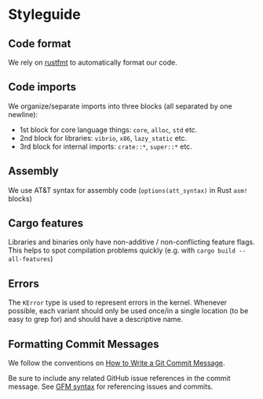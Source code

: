 # Styleguide

## Code format

We rely on [rustfmt](https://github.com/rust-lang/rustfmt) to automatically format our code.

## Code imports

We organize/separate imports into three blocks (all separated by one newline):

- 1st block for core language things: `core`, `alloc`, `std` etc.
- 2nd block for libraries: `vibrio`, `x86`, `lazy_static` etc.
- 3rd block for internal imports: `crate::*`, `super::*` etc.

## Assembly

We use AT&T syntax for assembly code (`options(att_syntax)` in Rust `asm!`
blocks)

## Cargo features

Libraries and binaries only have non-additive / non-conflicting feature flags.
This helps to spot compilation problems quickly (e.g. with `cargo build
--all-features`)

## Errors

The `KError` type is used to represent errors in the kernel. Whenever possible,
each variant should only be used once/in a single location (to be easy to grep
for) and should have a descriptive name.

## Formatting Commit Messages

We follow the conventions on [How to Write a Git Commit
Message](http://chris.beams.io/posts/git-commit/).

Be sure to include any related GitHub issue references in the commit message.
See [GFM
syntax](https://guides.github.com/features/mastering-markdown/#GitHub-flavored-markdown)
for referencing issues and commits.
